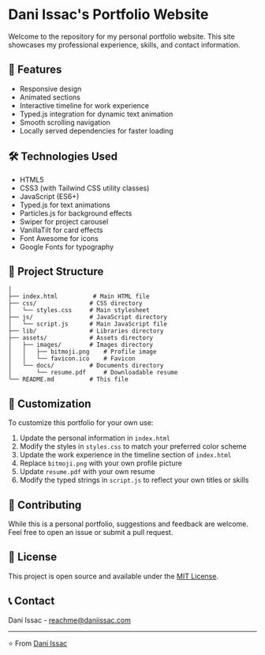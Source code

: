 # Dani Issac's Portfolio Website

Welcome to the repository for my personal portfolio website. This site showcases my professional experience, skills, and contact information.

## 🌟 Features

- Responsive design
- Animated sections
- Interactive timeline for work experience
- Typed.js integration for dynamic text animation
- Smooth scrolling navigation
- Locally served dependencies for faster loading

## 🛠 Technologies Used

- HTML5
- CSS3 (with Tailwind CSS utility classes)
- JavaScript (ES6+)
- Typed.js for text animations
- Particles.js for background effects
- Swiper for project carousel
- VanillaTilt for card effects
- Font Awesome for icons
- Google Fonts for typography

## 📂 Project Structure
```
│
├── index.html          # Main HTML file
├── css/               # CSS directory
│   └── styles.css     # Main stylesheet
├── js/                # JavaScript directory
│   └── script.js      # Main JavaScript file
├── lib/               # Libraries directory
├── assets/            # Assets directory
│   ├── images/        # Images directory
│   │   ├── bitmoji.png    # Profile image
│   │   └── favicon.ico    # Favicon
│   └── docs/          # Documents directory
│       └── resume.pdf     # Downloadable resume
└── README.md          # This file
```

## 🔧 Customization

To customize this portfolio for your own use:

1. Update the personal information in `index.html`
2. Modify the styles in `styles.css` to match your preferred color scheme
3. Update the work experience in the timeline section of `index.html`
4. Replace `bitmoji.png` with your own profile picture
5. Update `resume.pdf` with your own resume
6. Modify the typed strings in `script.js` to reflect your own titles or skills

## 🤝 Contributing

While this is a personal portfolio, suggestions and feedback are welcome. Feel free to open an issue or submit a pull request.

## 📄 License

This project is open source and available under the [MIT License](LICENSE.txt).

## 📞 Contact

Dani Issac - [reachme@daniissac.com](mailto:reachme@daniissac.com)


---

⭐️ From [Dani Issac](https://github.com/daniissac)
